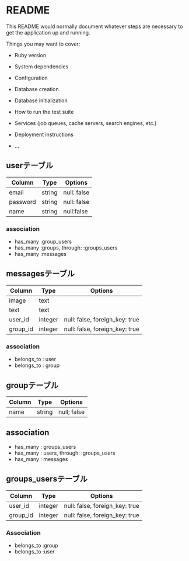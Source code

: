 # README

This README would normally document whatever steps are necessary to get the
application up and running.

Things you may want to cover:

* Ruby version

* System dependencies

* Configuration

* Database creation

* Database initialization

* How to run the test suite

* Services (job queues, cache servers, search engines, etc.)

* Deployment instructions

* ...

##  userテーブル
|Column|Type|Options|
|------|----|-------|
|email|string|null: false|
|password|string|null: false|
|name|string|null:false|
###  association
- has_many :group_users
- has_many :groups, through: :groups_users
- has_many :messages

##  messagesテーブル
|Column|Type|Options|
|------|----|-------|
|image|text||
|text|text||
|user_id|integer|null: false, foreign_key: true|
|group_id|integer|null: false, foreign_key: true|

###  association
- belongs_to : user
- belongs_to : group

## groupテーブル
|Column|Type|Options|
|------|----|-------|
|name|string|null; false|

##  association
- has_many : groups_users
- has_many : users, through: :groups_users
- has_many : messages

## groups_usersテーブル
|Column|Type|Options|
|------|----|-------|
|user_id|integer|null: false, foreign_key: true|
|group_id|integer|null: false, foreign_key: true|

###  Association
- belongs_to :group
- belongs_to :user
